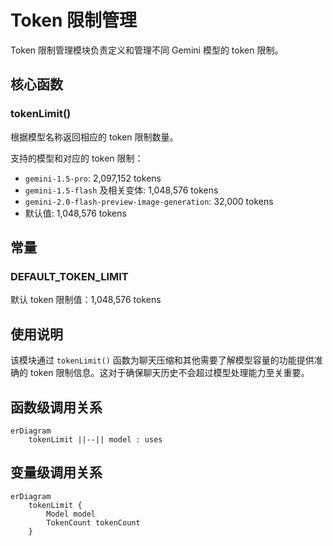 # Token 限制管理

Token 限制管理模块负责定义和管理不同 Gemini 模型的 token 限制。

## 核心函数

### tokenLimit()
根据模型名称返回相应的 token 限制数量。

支持的模型和对应的 token 限制：
- `gemini-1.5-pro`: 2,097,152 tokens
- `gemini-1.5-flash` 及相关变体: 1,048,576 tokens
- `gemini-2.0-flash-preview-image-generation`: 32,000 tokens
- 默认值: 1,048,576 tokens

## 常量

### DEFAULT_TOKEN_LIMIT
默认 token 限制值：1,048,576 tokens

## 使用说明

该模块通过 `tokenLimit()` 函数为聊天压缩和其他需要了解模型容量的功能提供准确的 token 限制信息。这对于确保聊天历史不会超过模型处理能力至关重要。

## 函数级调用关系

```mermaid
erDiagram
    tokenLimit ||--|| model : uses
```

## 变量级调用关系

```mermaid
erDiagram
    tokenLimit {
        Model model
        TokenCount tokenCount
    }
```